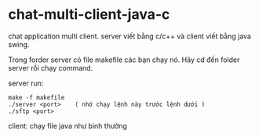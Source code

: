 # chat-multi-client-java-c
chat application multi client. server viết bằng c/c++ và client viết bằng java swing.

Trong forder server có file makefile các bạn chạy nó.
Hãy cd đến folder server rồi chạy command.

server run:

	make -f makefile
	./server <port>    ( nhớ chạy lệnh này trước lệnh dưới )
	./sftp <port>

client: chạy file java như bình thường
